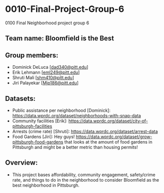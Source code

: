 # 0010-Final-Project-Group-6
0100 Final Neighborhood project group 6

## Team name: Bloomfield is the Best

## Group members:
- Dominick DeLuca [dad340@pitt.edu]
- Erik Lehmann [eml249@pitt.edu]
- Shruti Mali [shm410@pitt.edu]
- Jiri Palayekar [Mjp186@pitt.edu]

## Datasets:
- Public assistance per neighborhood [Dominick]: https://data.wprdc.org/dataset/neighborhoods-with-snap-data
- Community facilities [Erik]: https://data.wprdc.org/dataset/city-of-pittsburgh-facilities
- Arrests (crime rate) [Shruti]: https://data.wprdc.org/dataset/arrest-data
- Food Gardens [Jiri]: Hey guys! https://data.wprdc.org/dataset/grow-pittsburgh-food-gardens that looks at the amount of food gardens in Pittsburgh and might be a better metric than housing permits!

## Overview:
- This project bases affordability, community engagement, safety/crime rate, and things to do in the neighborhood to consider Bloomfield as the best neighborhood in Pittsburgh.
